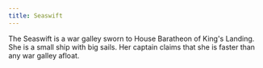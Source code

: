 ```yaml
---
title: Seaswift
---
```


The Seaswift is a war galley sworn to House Baratheon of King's Landing. She is a small ship with big sails. Her captain claims that she is faster than any war galley afloat.


